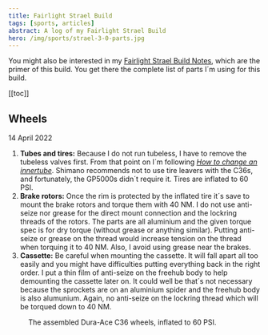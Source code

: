 ```yaml
---
title: Fairlight Strael Build
tags: [sports, articles]
abstract: A log of my Fairlight Strael Build 
hero: /img/sports/strael-3-0-parts.jpg
---
```


You might also be interested in my <a href="/2022-02-27-fairlight-strael-build-notes/">Fairlight Strael Build Notes</a>, which are the primer of this build. You get there the complete list of parts I´m using for this build.

[[toc]]

## Wheels

14 April 2022

1. **Tubes and tires:** Because I do not run tubeless, I have to remove the tubeless valves first. From that point on I´m following [<cite>How to change an innertube</cite>](/2022-02-06-how-to-change-an-inner-tube/). Shimano recommends not to use tire leavers with the C36s, and fortunately, the GP5000s didn´t require it. Tires are inflated to 60 PSI.
3. **Brake rotors:** Once the rim is protected by the inflated tire it´s save to mount the brake rotors and torque them with 40 NM. I do not use anti-seize nor grease for the direct mount connection and the lockring threads of the rotors. The parts are all aluminium and the given torque spec is for dry torque (without grease or anything similar). Putting anti-seize or grease on the thread would increase tension on the thread when torquing it to 40 NM. Also, I avoid using grease near the brakes.
4. **Cassette:** Be careful when mounting the cassette. It will fall apart all too easily and you might have difficulties putting everything back in the right order. I put a thin film of anti-seize on the freehub body to help demounting the cassette later on. It could well be that´s not necessary because the sprockets are on an aluminium spider and the freehub body is also alumunium. Again, no anti-seize on the lockring thread which will be torqued down to 40 NM.

<figure>
<img src="/img/sports/dura-ace-c36s.jpg" alt="">
<figcaption>The assembled Dura-Ace C36 wheels, inflated to 60 PSI.</figcaption>
</figure>